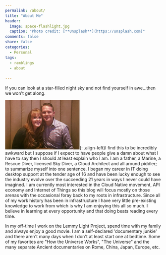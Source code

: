 ```yaml
---
permalink: /about/
title: "About Me"
header:
  image: space-flashlight.jpg
  caption: "Photo credit: [**Unsplash**](https://unsplash.com)"
comments: false
share: false
categories:
  - Personal
tags:
  - ramblings
  - about

---
```

If you can look at a star-filled night sky and not find yourself in awe...then we won't get along.

![image-left](/images/Us_teaser-2.jpg){: .align-left}I find this to be incredibly awkward but I suppose if I expect to have people give a damn about what I have to say then I should at least explain who I am.  I am a father, a Marine, a Rescue Diver, licensed Sky Diver, a Cloud Architect and all around piddler; to summarize myself into one sentence.  I began my career in IT doing desktop support at the tender age of 16 and have been lucky enough to see the industry evolve over the succeeding 21 years in ways I never could have imagined.  I am currently most interested in the Cloud Native movement, API economy and Internet of Things so this blog will focus mostly on those arenas with the occasional foray back to my roots in infrastructure.  Since all of my work history has been in infrastructure I have very little pre-existing knowledge to work from which is why I am enjoying this all so much.  I believe in learning at every opportunity and that doing beats reading every time.

In my off-time I work on the Lemmy Light Project, spend time with my family and always enjoy a good movie.  I am a self-declared 'documentary junkie' and there aren't many days when I don't at least start one at bedtime.  Some of my favorites are "How the Universe Works", "The Universe" and the many separate Ancient documentaries on Rome, China, Japan, Europe, etc.  
